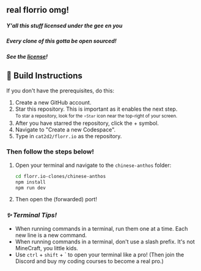 ## real florrio omg!
##### Y'all this stuff licensed under the gee en you
##### Every clone of this gotta be open sourced!

##### See the [license](LICENSE)!

## 🚧 Build Instructions

If you don't have the prerequisites, do this:
1. Create a new GitHub account.
2. Star this repository. This is important as it enables the next step.
<br><small>To star a repository, look for the `⭐Star` icon near the top-right of your screen. </small>
3. After you have starred the repository, click the + symbol.
4. Navigate to "Create a new Codespace".
5. Type in `cat2d2/florr.io` as the repository.

### Then follow the steps below!

1. Open your terminal and navigate to the `chinese-anthos` folder:
    ```bash
    cd florr.io-clones/chinese-anthos
    npm install
    npm run dev
    ```
2. Then open the (forwarded) port!

### *✨ Terminal Tips!*
- When running commands in a terminal, run them one at a time. Each new line is a new command.
- When running commands in a terminal, don't use a slash prefix. It's not MineCraft, you little kids.
- Use `ctrl` + `shift` + ` to open your terminal like a pro! (Then join the Discord and buy my coding courses to become a real pro.)